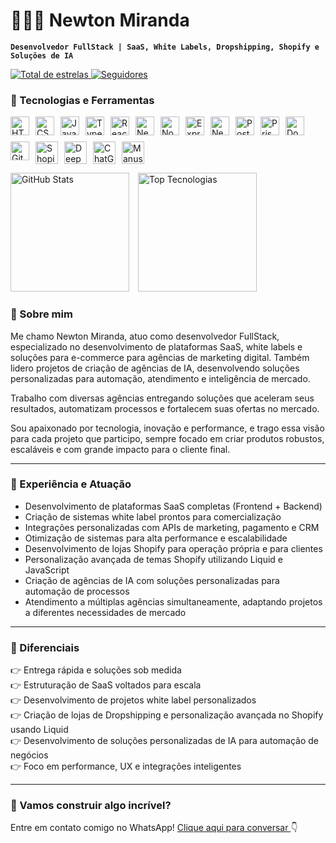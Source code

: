 # 👨🏻‍💻 Newton Miranda

**`Desenvolvedor FullStack | SaaS, White Labels, Dropshipping, Shopify e Soluções de IA`**
<p align="left">
    <a href="https://github.com/NewtonMiranda00?tab=repositories&sort=stargazers">
        <img 
            alt="Total de estrelas" 
            title="Total de estrelas GitHub" 
            src="https://custom-icon-badges.demolab.com/github/stars/NewtonMiranda00?color=55960c&style=for-the-badge&labelColor=488207&logo=star&label=estrelas"
        />
    </a>
    <a href="https://github.com/NewtonMiranda00?tab=followers">
        <img 
            alt="Seguidores" 
            title="Me siga no GitHub" 
            src="https://custom-icon-badges.demolab.com/github/followers/NewtonMiranda00?color=236ad3&labelColor=1155ba&style=for-the-badge&logo=github&label=Seguidores&logoColor=white"
        />
    </a>
</p>

### 🤖 Tecnologias e Ferramentas

<p align="left" style="display: flex; flex-wrap: wrap; gap: 10px;">
  <img alt="HTML" title="HTML" width="30px" src="https://cdn.jsdelivr.net/gh/devicons/devicon@latest/icons/html5/html5-original.svg" />
  <img alt="CSS" title="CSS" width="30px" src="https://cdn.jsdelivr.net/gh/devicons/devicon@latest/icons/css3/css3-original.svg" />
  <img alt="JavaScript" title="JavaScript" width="30px" src="https://cdn.jsdelivr.net/gh/devicons/devicon@latest/icons/javascript/javascript-original.svg" />
  <img alt="TypeScript" title="TypeScript" width="30px" src="https://cdn.jsdelivr.net/gh/devicons/devicon@latest/icons/typescript/typescript-original.svg" />
  <img alt="React" title="React" width="30px" src="https://cdn.jsdelivr.net/gh/devicons/devicon@latest/icons/react/react-original.svg" />
  <img alt="Next.js" title="Next.js" width="30px" src="https://cdn.jsdelivr.net/gh/devicons/devicon@latest/icons/nextjs/nextjs-original.svg" />
  <img alt="Node.js" title="Node.js" width="30px" src="https://cdn.jsdelivr.net/gh/devicons/devicon@latest/icons/nodejs/nodejs-original.svg" />
  <img alt="Express" title="Express" width="30px" src="https://netforemost.com/wp-content/uploads/2024/08/1646733543-1.webp" />
  <img alt="NestJS" title="NestJS" width="30px" src="https://img.icons8.com/?size=100&id=9ESZMOeUioJS&format=png&color=000000" />
  <img alt="PostgreSQL" title="PostgreSQL" width="30px" src="https://cdn.jsdelivr.net/gh/devicons/devicon@latest/icons/postgresql/postgresql-original.svg" />
  <img alt="Prisma" title="Prisma" width="30px" src="https://cdn.jsdelivr.net/gh/devicons/devicon@latest/icons/prisma/prisma-original.svg" />
  <img alt="Docker" title="Docker" width="30px" src="https://cdn.jsdelivr.net/gh/devicons/devicon@latest/icons/docker/docker-original.svg" />
  <img alt="Git" title="Git" width="30px" src="https://cdn.jsdelivr.net/gh/devicons/devicon@latest/icons/git/git-original.svg" />
  <img alt="Shopify" title="Shopify" width="36px" src="https://img.icons8.com/?size=100&id=uSHYbs6PJfMT&format=png&color=000000" />
  <img alt="DeepSeek" title="DeepSeek" width="36px" src="https://img.icons8.com/?size=100&id=YWOidjGxCpFW&format=png&color=000000" />
  <img alt="ChatGPT" title="ChatGPT" width="36px" src="https://img.icons8.com/?size=100&id=kTuxVYRKeKEY&format=png&color=000000" />
  <img alt="Manus" title="Manus" width="36px" src="https://manus.im/icon.png?cf131ec9640e9d99" />
</p>


<p align="left">
  <img alt="GitHub Stats" height="190" style="padding-right: 10px;" src="https://github-readme-stats.vercel.app/api?username=NewtonMiranda00&show_icons=true&theme=tokyonight&include_all_commits=true&locale=pt-br" />
  <img alt="Top Tecnologias" height="190" src="https://github-readme-stats.vercel.app/api/top-langs/?username=NewtonMiranda00&theme=tokyonight&layout=compact&custom_title=Tecnologias&langs_count=9" />
</p>

### 🌟 Sobre mim

Me chamo Newton Miranda, atuo como desenvolvedor FullStack, especializado no desenvolvimento de plataformas SaaS, white labels e soluções para e-commerce para agências de marketing digital. Também lidero projetos de criação de agências de IA, desenvolvendo soluções personalizadas para automação, atendimento e inteligência de mercado.

Trabalho com diversas agências entregando soluções que aceleram seus resultados, automatizam processos e fortalecem suas ofertas no mercado.

Sou apaixonado por tecnologia, inovação e performance, e trago essa visão para cada projeto que participo, sempre focado em criar produtos robustos, escaláveis e com grande impacto para o cliente final.

---

### 🎯 Experiência e Atuação

- Desenvolvimento de plataformas SaaS completas (Frontend + Backend)
- Criação de sistemas white label prontos para comercialização
- Integrações personalizadas com APIs de marketing, pagamento e CRM
- Otimização de sistemas para alta performance e escalabilidade
- Desenvolvimento de lojas Shopify para operação própria e para clientes
- Personalização avançada de temas Shopify utilizando Liquid e JavaScript
- Criação de agências de IA com soluções personalizadas para automação de processos
- Atendimento a múltiplas agências simultaneamente, adaptando projetos a diferentes necessidades de mercado

---

### 🧹 Diferenciais

👉 Entrega rápida e soluções sob medida  
👉 Estruturação de SaaS voltados para escala  
👉 Desenvolvimento de projetos white label personalizados  
👉 Criação de lojas de Dropshipping e personalização avançada no Shopify usando Liquid  
👉 Desenvolvimento de soluções personalizadas de IA para automação de negócios  
👉 Foco em performance, UX e integrações inteligentes

---

### 💬 Vamos construir algo incrível?

<p>
  Entre em contato comigo no WhatsApp! 
  <a href="https://wa.me/5591998085725?text=Vi%20seu%20perfil%20no%20GitHub%20e%20gostaria%20de%20conversar%20sobre%20um%20projeto" target="_blank" rel="noopener noreferrer">
    Clique aqui para conversar
  </a> 👇
</p>
